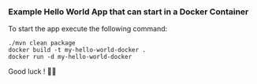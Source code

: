 ### Example Hello World App that can start in a Docker Container

To start the app execute the following command:

```console
./mvn clean package
docker build -t my-hello-world-docker . 
docker run -d my-hello-world-docker
```

Good luck ! 🤞🏽
